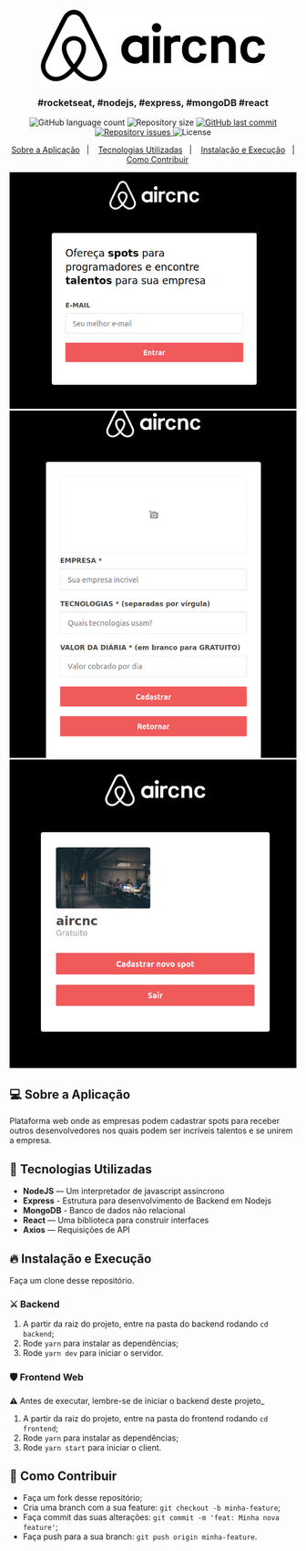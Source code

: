 <p align="center">
  <img src="./logo.svg" alt="aircnc"/>
</p>


<h3 align="center">
  #rocketseat, #nodejs, #express, #mongoDB #react
</h3>

<p align="center">
  <img alt="GitHub language count" src="https://img.shields.io/github/languages/count/deilsonmartins/Aircnc">

  <img alt="Repository size" src="https://img.shields.io/github/repo-size/deilsonmartins/Aircnc">

  <a href="https://github.com/deilsonmartins/Aircnc/commits/master">
    <img alt="GitHub last commit" src="https://img.shields.io/github/last-commit/deilsonmartins/Aircnc">
  </a>

  <a href="https://github.com/deilsonmartins/Aircnc/issues">
    <img alt="Repository issues" src="https://img.shields.io/github/issues/deilsonmartins/Aircnc">
  </a>

  <img alt="License" src="https://img.shields.io/badge/license-MIT-brightgreen">
</p>

<p align="center">
  <a href="#rocket-sobre-a-aplicação">Sobre a Aplicação</a>&nbsp;&nbsp;&nbsp;|&nbsp;&nbsp;&nbsp;
  <a href="#rocket-tecnologias-utilizadas">Tecnologias Utilizadas</a>&nbsp;&nbsp;&nbsp;|&nbsp;&nbsp;&nbsp;
  <a href="#rocket-instalação-e-execução"> Instalação e Execução</a>&nbsp;&nbsp;&nbsp;|&nbsp;&nbsp;&nbsp;
   <a href="#rocket-como-contribuir">Como Contribuir</a>
</p>

<p align="center">
  <img src="./signIn.png"/>
  <img src="./spots.png"/>
  <img src="./dashboard.png"/>
</p>

## 💻 Sobre a Aplicação

Plataforma web onde as empresas podem cadastrar spots para receber outros desenvolvedores nos quais podem ser incríveis talentos e se unirem a empresa.

## 🚀 Tecnologias Utilizadas
- **NodeJS** — Um interpretador de javascript assíncrono
- **Express** - Estrutura para desenvolvimento de Backend em Nodejs
- **MongoDB** - Banco de dados não relacional
- **React** — Uma biblioteca para construir interfaces
- **Axios** — Requisições de API

## 🔥 Instalação e Execução

Faça um clone desse repositório.

### ⚔️ Backend

1. A partir da raiz do projeto, entre na pasta do backend rodando `cd backend`;
2. Rode `yarn` para instalar as dependências;
3. Rode `yarn dev` para iniciar o servidor.

### 🛡 Frontend Web

⚠️ Antes de executar, lembre-se de iniciar o backend deste projeto_

1. A partir da raiz do projeto, entre na pasta do frontend rodando `cd frontend`;
2. Rode `yarn` para instalar as dependências;
3. Rode `yarn start` para iniciar o client.


## 🤔 Como Contribuir

- Faça um fork desse repositório;
- Cria uma branch com a sua feature: `git checkout -b minha-feature`;
- Faça commit das suas alterações: `git commit -m 'feat: Minha nova feature'`;
- Faça push para a sua branch: `git push origin minha-feature`.

